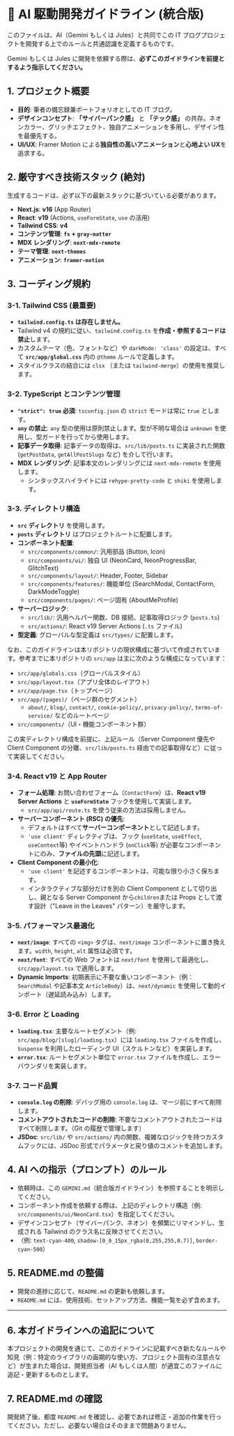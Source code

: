 # 🤖 AI 駆動開発ガイドライン (統合版)

このファイルは、AI（Gemini もしくは Jules）と共同でこの IT ブログプロジェクトを開発する上でのルールと共通認識を定義するものです。

Gemini もしくは Jules に開発を依頼する際は、**必ずこのガイドラインを前提とするよう指示してください。**

## 1. プロジェクト概要

- **目的**: 筆者の備忘録兼ポートフォリオとしての IT ブログ。
- **デザインコンセプト**: **「サイバーパンク感」** と **「テック感」** の共存。ネオンカラー、グリッチエフェクト、独自アニメーションを多用し、デザイン性を最優先する。
- **UI/UX**: Framer Motion による**独自性の高いアニメーション**と**心地よい UX**を追求する。

## 2. 厳守すべき技術スタック (絶対)

生成するコードは、必ず以下の最新スタックに基づいている必要があります。

- **Next.js**: **v16** (App Router)
- **React**: **v19** (Actions, `useFormState`, `use` の活用)
- **Tailwind CSS**: **v4**
- **コンテンツ管理**: **`fs` + `gray-matter`**
- **MDX レンダリング**: **`next-mdx-remote`**
- **テーマ管理**: **`next-themes`**
- **アニメーション**: **`framer-motion`**

## 3. コーディング規約

### 3-1. Tailwind CSS (最重要)

- **`tailwind.config.ts` は存在しません。**
- Tailwind v4 の規約に従い、`tailwind.config.ts` を**作成・参照するコードは禁止**します。
- カスタムテーマ（色、フォントなど）や `darkMode: 'class'` の設定は、すべて **`src/app/global.css`** 内の `@theme` ルールで定義します。
- スタイルクラスの結合には `clsx` （または `tailwind-merge`）の使用を推奨します。

### 3-2. TypeScript とコンテンツ管理

- **`"strict": true` 必須**: `tsconfig.json` の `strict` モードは常に `true` とします。
- **`any` の禁止**: `any` 型の使用は原則禁止します。型が不明な場合は `unknown` を使用し、型ガードを行ってから使用します。
- **記事データ取得**: 記事データの取得は、`src/lib/posts.ts` に実装された関数 (`getPostData`, `getAllPostSlugs` など) を介して行います。
- **MDX レンダリング**: 記事本文のレンダリングには `next-mdx-remote` を使用します。
  - シンタックスハイライトには `rehype-pretty-code` と `shiki` を使用します。

### 3-3. ディレクトリ構造

- **`src` ディレクトリ** を使用します。
- **`posts` ディレクトリ** はプロジェクトルートに配置します。
- **コンポーネント配置**:
  - `src/components/common/`: 汎用部品 (Button, Icon)
  - `src/components/ui/`: 独自 UI (NeonCard, NeonProgressBar, GlitchText)
  - `src/components/layout/`: Header, Footer, Sidebar
  - `src/components/features/`: 機能単位 (SearchModal, ContactForm, DarkModeToggle)
  - `src/components/pages/`: ページ固有 (AboutMeProfile)
- **サーバーロジック**:
  - `src/lib/`: 汎用ヘルパー関数、DB 接続、記事取得ロジック (`posts.ts`)
  - `src/actions/`: React v19 Server Actions (`.ts` ファイル)
- **型定義**: グローバルな型定義は `src/types/` に配置します。

なお、このガイドラインは本リポジトリの現状構成に基づいて作成されています。参考までに本リポジトリの `src/app` は主に次のような構成になっています：

- `src/app/globals.css`（グローバルスタイル）
- `src/app/layout.tsx`（アプリ全体のレイアウト）
- `src/app/page.tsx`（トップページ）
- `src/app/(pages)/`（ページ群のセグメント）
  - `about/`, `blog/`, `contact/`, `cookie-policy/`, `privacy-policy/`, `terms-of-service/` などのルートページ
- `src/components/`（UI・機能コンポーネント群）

この実ディレクトリ構成を前提に、上記ルール（Server Component 優先や Client Component の分離、`src/lib/posts.ts` 経由での記事取得など）に従って実装してください。

### 3-4. React v19 と App Router

- **フォーム処理**: お問い合わせフォーム（`ContactForm`）は、**React v19 Server Actions** と **`useFormState`** フックを使用して実装します。
  - `src/app/api/route.ts` を使う従来の方法は採用しません。
- **サーバーコンポーネント (RSC) の優先**:
  - デフォルトはすべて**サーバーコンポーネント**として記述します。
  - `'use client'` ディレクティブは、フック (`useState`, `useEffect`, `useContext`等) やイベントハンドラ (`onClick`等) が必要なコンポーネントにのみ、**ファイルの先頭**に記述します。
- **Client Component の最小化**:
  - `'use client'` を記述するコンポーネントは、可能な限り小さく保ちます。
  - インタラクティブな部分だけを別の Client Component として切り出し、親となる Server Component から`children`または Props として渡す設計（"Leave in the Leaves" パターン）を厳守します。

### 3-5. パフォーマンス最適化

- **`next/image`**: すべての `<img>` タグは、`next/image` コンポーネントに置き換えます。`width`, `height`, `alt` 属性は必須です。
- **`next/font`**: すべての Web フォントは `next/font` を使用して最適化し、`src/app/layout.tsx` で適用します。
- **Dynamic Imports**: 初期表示に不要な重いコンポーネント（例：`SearchModal` や記事本文 `ArticleBody`）は、`next/dynamic` を使用して動的インポート（遅延読み込み）します。

### 3-6. Error と Loading

- **`loading.tsx`**: 主要なルートセグメント（例: `src/app/blog/[slug]/loading.tsx`）には `loading.tsx` ファイルを作成し、`Suspense` を利用したローディング UI（スケルトンなど）を実装します。
- **`error.tsx`**: ルートセグメント単位で `error.tsx` ファイルを作成し、エラーバウンダリを実装します。

### 3-7. コード品質

- **`console.log` の削除**: デバッグ用の `console.log` は、マージ前にすべて削除します。
- **コメントアウトされたコードの削除**: 不要なコメントアウトされたコードはすべて削除します。（Git の履歴で管理します）
- **JSDoc**: `src/lib/` や `src/actions/` 内の関数、複雑なロジックを持つカスタムフックには、JSDoc 形式でパラメータと戻り値のコメントを追加します。

## 4. AI への指示（プロンプト）のルール

- 依頼時は、この `GEMINI.md`（統合版ガイドライン）を参照することを明示してください。
- コンポーネント作成を依頼する際は、上記のディレクトリ構造（例: `src/components/ui/NeonCard.tsx`）を指定してください。
- デザインコンセプト（サイバーパンク、ネオン）を頻繁にリマインドし、生成される Tailwind のクラス名に反映させてください。
- （例: `text-cyan-400`, `shadow-[0_0_15px_rgba(0,255,255,0.7)]`, `border-cyan-500`）

## 5. README.md の整備

- 開発の進捗に応じて、`README.md` の更新も依頼します。
- `README.md` には、使用技術、セットアップ方法、機能一覧を必ず含めます。

---

## 6. 本ガイドラインへの追記について

本プロジェクトの開発を通じて、このガイドラインに記載すべき新たなルールや知見（例：特定のライブラリの画期的な使い方、プロジェクト固有の注意点など）が生まれた場合は、開発担当者（AI もしくは人間）が適宜このファイルに追記・更新するものとします。

## 7. README.md の確認

開発終了後、都度 `README.md` を確認し、必要であれば修正・追加の作業を行ってください。ただし、必要ない場合はそのままで問題ありません。

